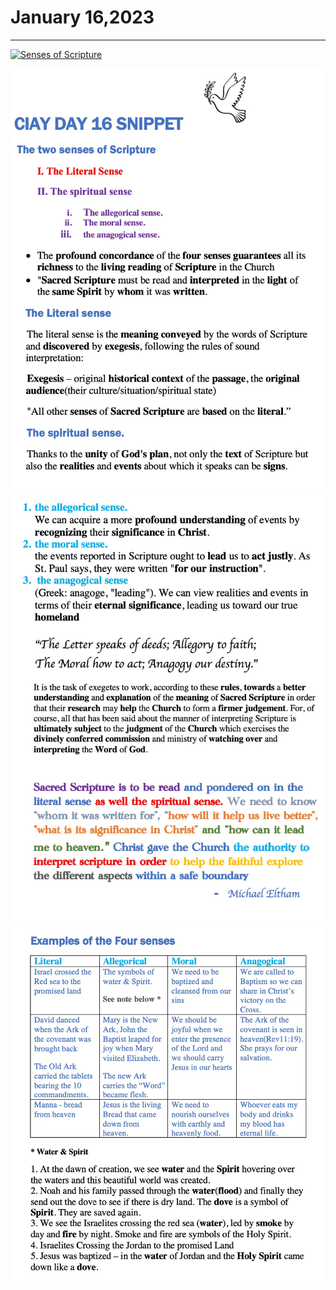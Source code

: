 # January 16,2023
---

[![Senses of Scripture](https://img.youtube.com/vi/KlEbSJZLXH0/maxresdefault.jpg)](https://youtu.be/KlEbSJZLXH0 "Senses of Scripture")

![Day 16 Snippet1](https://github.com/fernal73/CIAY/blob/main/January/jpgs/Day16Snippet1.jpg?raw=true)
![Day 16 Snippet2](https://github.com/fernal73/CIAY/blob/main/January/jpgs/Day16Snippet2.jpg?raw=true)
![Day 16 Snippet3](https://github.com/fernal73/CIAY/blob/main/January/jpgs/Day16Snippet3.jpg?raw=true)
